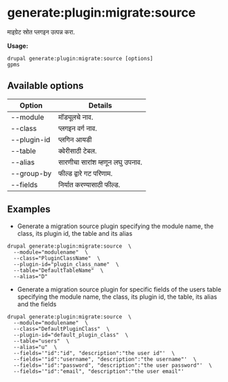 # generate:plugin:migrate:source
माइग्रेट स्रोत प्लगइन उत्पन्न करा.

**Usage:**
```
drupal generate:plugin:migrate:source [options]
gpms
```

## Available options
Option | Details
-------|-------------
--module | मॉड्यूलचे नाव.
--class | प्लगइन वर्ग नाव.
--plugin-id | प्लगिन आयडी
--table | क्वेरीसाठी टेबल.
--alias | सारणीचा सारांश म्हणून लघु उपनाव.
--group-by | फील्ड द्वारे गट परिणाम.
--fields | निर्यात करण्यासाठी फील्ड.

## Examples
* Generate a migration source plugin specifying the module name, the class, its plugin id, the table and its alias
```
drupal generate:plugin:migrate:source  \
  --module="modulename"  \
  --class="PluginClassName"  \
  --plugin-id="plugin_class_name"  \
  --table="DefaultTableName"  \
  --alias="D"
```
* Generate a migration source plugin for specific fields of the users table specifying the module name, the class, its plugin id, the table, its alias and the fields
```
drupal generate:plugin:migrate:source  \
  --module="modulename"  \
  --class="DefaultPluginClass"  \
  --plugin-id="default_plugin_class"  \
  --table="users"  \
  --alias="u"  \
  --fields='"id":"id", "description":"the user id"'  \
  --fields='"id":"username", "description":"the username"'  \
  --fields='"id":"password", "description":"the user password"'  \
  --fields='"id":"email", "description":"the user email"'
```
